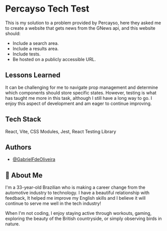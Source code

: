 
# Percayso Tech Test

This is my solution to a problem provided by Percayso, here they asked me to create a website that gets news from the GNews api, and this website should:

- Include a search area.
- Include a results area.
- Include tests.
- Be hosted on a publicly accessible URL.


## Lessons Learned

It can be challenging for me to navigate prop management and determine which components should store specific states. However, testing is what has taught me more in this task, although I still have a long way to go. I enjoy this aspect of development and am eager to continue improving.

## Tech Stack

React, Vite, CSS Modules, Jest, React Testing Library



## Authors

- [@GabrielFdeOliveira](https://github.com/GabrielFdeOliveira)


## 🚀 About Me
I'm a 33-year-old Brazilian who is making a career change from the automotive industry to technology. I have a beautiful relationship with feedback, It helped me improve my English skills and I believe it will continue to serve me well in the tech industry!

When I'm not coding, I enjoy staying active through workouts, gaming, exploring the beauty of the British countryside, or simply observing birds in nature.

